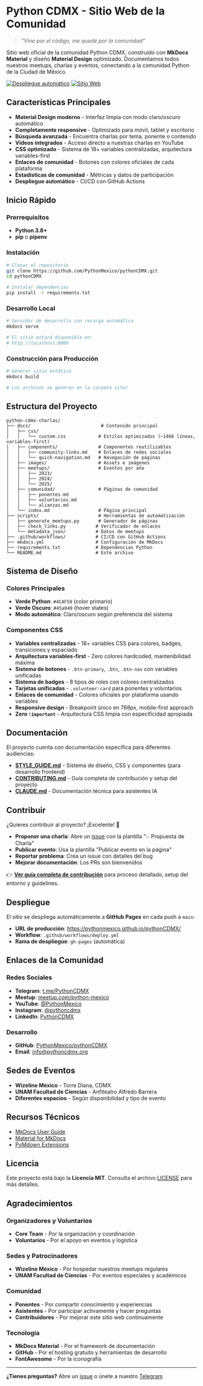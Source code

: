 # Python CDMX - Sitio Web de la Comunidad

> *"Vine por el código, me quedé por la comunidad"*

Sitio web oficial de la comunidad Python CDMX, construido con **MkDocs Material** y diseño **Material Design** optimizado. Documentamos todos nuestros meetups, charlas y eventos, conectando a la comunidad Python de la Ciudad de México.

[![Despliegue automático](https://github.com/PythonMexico/pythonCDMX/actions/workflows/deploy.yml/badge.svg)](https://github.com/PythonMexico/pythonCDMX/actions/workflows/deploy.yml)
[![Sitio Web](https://img.shields.io/badge/sitio-pythoncdmx.org-4CAF50)](https://pythonmexico.github.io/pythonCDMX/)

## Características Principales

- **Material Design moderno** - Interfaz limpia con modo claro/oscuro automático
- **Completamente responsive** - Optimizado para móvil, tablet y escritorio
- **Búsqueda avanzada** - Encuentra charlas por tema, ponente o contenido
- **Videos integrados** - Acceso directo a nuestras charlas en YouTube
- **CSS optimizado** - Sistema de 18+ variables centralizadas, arquitectura variables-first
- **Enlaces de comunidad** - Botones con colores oficiales de cada plataforma
- **Estadísticas de comunidad** - Métricas y datos de participación
- **Despliegue automático** - CI/CD con GitHub Actions

## Inicio Rápido

### Prerrequisitos

- **Python 3.8+**
- **pip** o **pipenv**

### Instalación

```bash
# Clonar el repositorio
git clone https://github.com/PythonMexico/pythonCDMX.git
cd pythonCDMX

# Instalar dependencias
pip install -r requirements.txt
```

### Desarrollo Local

```bash
# Servidor de desarrollo con recarga automática
mkdocs serve

# El sitio estará disponible en:
# http://localhost:8000
```

### Construcción para Producción

```bash
# Generar sitio estático
mkdocs build

# Los archivos se generan en la carpeta site/
```

## Estructura del Proyecto

```
python-cdmx-charlas/
├── docs/                          # Contenido principal
│   ├── css/
│   │   └── custom.css            # Estilos optimizados (~1466 líneas, variables-first)
│   ├── components/               # Componentes reutilizables
│   │   ├── community-links.md    # Enlaces de redes sociales
│   │   └── quick-navigation.md   # Navegación de páginas
│   ├── images/                   # Assets e imágenes
│   ├── meetups/                  # Eventos por año
│   │   ├── 2023/
│   │   ├── 2024/
│   │   └── 2025/
│   ├── comunidad/                # Páginas de comunidad
│   │   ├── ponentes.md
│   │   ├── voluntarios.md
│   │   └── alianzas.md
│   └── index.md                  # Página principal
├── scripts/                      # Herramientas de automatización
│   ├── generate_meetups.py       # Generador de páginas
│   ├── check_links.py           # Verificador de enlaces
│   └── metadata_json/           # Datos de meetups
├── .github/workflows/           # CI/CD con GitHub Actions
├── mkdocs.yml                   # Configuración de MkDocs
├── requirements.txt             # Dependencias Python
└── README.md                    # Este archivo
```

## Sistema de Diseño

### Colores Principales
- **Verde Python**: `#4CAF50` (color primario)
- **Verde Oscuro**: `#45a049` (hover states)
- **Modo automático**: Claro/oscuro según preferencia del sistema

### Componentes CSS
- **Variables centralizadas** - 18+ variables CSS para colores, badges, transiciones y espaciado
- **Arquitectura variables-first** - Zero colores hardcoded, mantenibilidad máxima
- **Sistema de botones** - `.btn-primary`, `.btn`, `.btn-nav` con variables unificadas
- **Sistema de badges** - 8 tipos de roles con colores centralizados
- **Tarjetas unificadas** - `.volunteer-card` para ponentes y voluntarios
- **Enlaces de comunidad** - Colores oficiales por plataforma usando variables
- **Responsive design** - Breakpoint único en 768px, mobile-first approach
- **Zero `!important`** - Arquitectura CSS limpia con especificidad apropiada

## Documentación

El proyecto cuenta con documentación específica para diferentes audiencias:

- **[STYLE_GUIDE.md](STYLE_GUIDE.md)** - Sistema de diseño, CSS y componentes (para desarrollo frontend)
- **[CONTRIBUTING.md](CONTRIBUTING.md)** - Guía completa de contribución y setup del proyecto
- **[CLAUDE.md](CLAUDE.md)** - Documentación técnica para asistentes IA

## Contribuir

¿Quieres contribuir al proyecto? ¡Excelente! 🎉

- **Proponer una charla**: Abre un [issue](https://github.com/PythonMexico/pythonCDMX/issues/new) con la plantilla "💡 Propuesta de Charla"
- **Publicar evento**: Usa la plantilla "Publicar evento en la página"
- **Reportar problema**: Crea un issue con detalles del bug
- **Mejorar documentación**: Los PRs son bienvenidos

👉 **[Ver guía completa de contribución](CONTRIBUTING.md)** para proceso detallado, setup del entorno y guidelines.

## Despliegue

El sitio se despliega automáticamente a **GitHub Pages** en cada push a `main`:

- **URL de producción**: https://pythonmexico.github.io/pythonCDMX/
- **Workflow**: `.github/workflows/deploy.yml`
- **Rama de despliegue**: `gh-pages` (automática)

## Enlaces de la Comunidad

### Redes Sociales
- **Telegram**: [t.me/PythonCDMX](https://t.me/PythonCDMX)
- **Meetup**: [meetup.com/python-mexico](https://www.meetup.com/python-mexico)
- **YouTube**: [@PythonMexico](https://www.youtube.com/@PythonMexico)
- **Instagram**: [@pythoncdmx](https://www.instagram.com/pythoncdmx)
- **LinkedIn**: [PythonCDMX](https://www.linkedin.com/company/pythoncdmx)

### Desarrollo
- **GitHub**: [PythonMexico/pythonCDMX](https://github.com/PythonMexico/pythonCDMX)
- **Email**: info@pythoncdmx.org

## Sedes de Eventos

- **Wizeline México** - Torre Diana, CDMX
- **UNAM Facultad de Ciencias** - Anfiteatro Alfredo Barrera
- **Diferentes espacios** - Según disponibilidad y tipo de evento

## Recursos Técnicos

- [MkDocs User Guide](https://www.mkdocs.org/user-guide/)
- [Material for MkDocs](https://squidfunk.github.io/mkdocs-material/)
- [PyMdown Extensions](https://facelessuser.github.io/pymdown-extensions/)

## Licencia

Este proyecto está bajo la **Licencia MIT**. Consulta el archivo [LICENSE](LICENSE) para más detalles.

## Agradecimientos

### Organizadores y Voluntarios
- **Core Team** - Por la organización y coordinación
- **Voluntarios** - Por el apoyo en eventos y logística

### Sedes y Patrocinadores
- **Wizeline México** - Por hospedar nuestros meetups regulares
- **UNAM Facultad de Ciencias** - Por eventos especiales y académicos

### Comunidad
- **Ponentes** - Por compartir conocimiento y experiencias
- **Asistentes** - Por participar activamente y hacer preguntas
- **Contribuidores** - Por mejorar este sitio web continuamente

### Tecnología
- **MkDocs Material** - Por el framework de documentación
- **GitHub** - Por el hosting gratuito y herramientas de desarrollo
- **FontAwesome** - Por la iconografía

---

**¿Tienes preguntas?** Abre un [issue](https://github.com/PythonMexico/pythonCDMX/issues) o únete a nuestro [Telegram](https://t.me/PythonCDMX)
